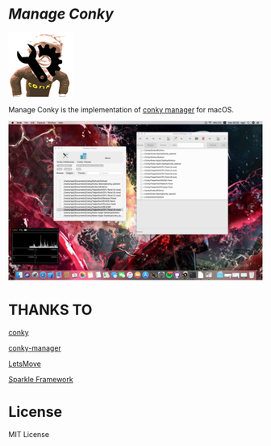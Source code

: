 # ***Manage Conky***

![icon](ManageConkyLogo.png)

Manage Conky is the implementation of [conky manager](https://github.com/teejee2008/conky-manager) for macOS.

![preview](preview.jpeg)

# THANKS TO

[conky](https://github.com/Conky-for-macOS/conky-for-macOS)

[conky-manager](https://github.com/teejee2008/conky-manager)

[LetsMove](https://github.com/potionfactory/LetsMove)

[Sparkle Framework](https://sparkle-project.org)

# License

MIT License

